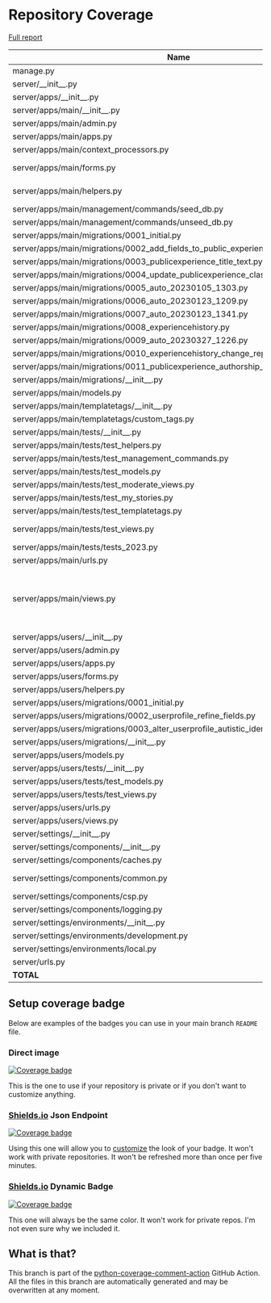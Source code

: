# Repository Coverage

[Full report](https://htmlpreview.github.io/?https://github.com/alan-turing-institute/AutSPACEs/blob/python-coverage-comment-action-data/htmlcov/index.html)

| Name                                                                                   |    Stmts |     Miss |   Cover |   Missing |
|--------------------------------------------------------------------------------------- | -------: | -------: | ------: | --------: |
| manage.py                                                                              |       11 |        2 |     82% |     20-21 |
| server/\_\_init\_\_.py                                                                 |        0 |        0 |    100% |           |
| server/apps/\_\_init\_\_.py                                                            |        0 |        0 |    100% |           |
| server/apps/main/\_\_init\_\_.py                                                       |        0 |        0 |    100% |           |
| server/apps/main/admin.py                                                              |        4 |        0 |    100% |           |
| server/apps/main/apps.py                                                               |        3 |        0 |    100% |           |
| server/apps/main/context\_processors.py                                                |        4 |        0 |    100% |           |
| server/apps/main/forms.py                                                              |      115 |        3 |     97% |91, 93, 187 |
| server/apps/main/helpers.py                                                            |      325 |        2 |     99% |  568, 681 |
| server/apps/main/management/commands/seed\_db.py                                       |       21 |        0 |    100% |           |
| server/apps/main/management/commands/unseed\_db.py                                     |       12 |        0 |    100% |           |
| server/apps/main/migrations/0001\_initial.py                                           |        6 |        0 |    100% |           |
| server/apps/main/migrations/0002\_add\_fields\_to\_public\_experiences.py              |        4 |        0 |    100% |           |
| server/apps/main/migrations/0003\_publicexperience\_title\_text.py                     |        4 |        0 |    100% |           |
| server/apps/main/migrations/0004\_update\_publicexperience\_class.py                   |        4 |        0 |    100% |           |
| server/apps/main/migrations/0005\_auto\_20230105\_1303.py                              |        4 |        0 |    100% |           |
| server/apps/main/migrations/0006\_auto\_20230123\_1209.py                              |        4 |        0 |    100% |           |
| server/apps/main/migrations/0007\_auto\_20230123\_1341.py                              |        4 |        0 |    100% |           |
| server/apps/main/migrations/0008\_experiencehistory.py                                 |        5 |        0 |    100% |           |
| server/apps/main/migrations/0009\_auto\_20230327\_1226.py                              |        5 |        0 |    100% |           |
| server/apps/main/migrations/0010\_experiencehistory\_change\_reply.py                  |        4 |        0 |    100% |           |
| server/apps/main/migrations/0011\_publicexperience\_authorship\_relation\_and\_more.py |        4 |        0 |    100% |           |
| server/apps/main/migrations/\_\_init\_\_.py                                            |        0 |        0 |    100% |           |
| server/apps/main/models.py                                                             |       31 |        1 |     97% |        47 |
| server/apps/main/templatetags/\_\_init\_\_.py                                          |        0 |        0 |    100% |           |
| server/apps/main/templatetags/custom\_tags.py                                          |       25 |        1 |     96% |        17 |
| server/apps/main/tests/\_\_init\_\_.py                                                 |        0 |        0 |    100% |           |
| server/apps/main/tests/test\_helpers.py                                                |      281 |        0 |    100% |           |
| server/apps/main/tests/test\_management\_commands.py                                   |       59 |        0 |    100% |           |
| server/apps/main/tests/test\_models.py                                                 |       25 |        0 |    100% |           |
| server/apps/main/tests/test\_moderate\_views.py                                        |      250 |        0 |    100% |           |
| server/apps/main/tests/test\_my\_stories.py                                            |       15 |        0 |    100% |           |
| server/apps/main/tests/test\_templatetags.py                                           |       12 |        0 |    100% |           |
| server/apps/main/tests/test\_views.py                                                  |      332 |        3 |     99% |   692-694 |
| server/apps/main/tests/tests\_2023.py                                                  |       12 |        7 |     42% |     11-35 |
| server/apps/main/urls.py                                                               |        4 |        0 |    100% |           |
| server/apps/main/views.py                                                              |      255 |        7 |     97% |93, 97, 171, 306-312, 460, 521 |
| server/apps/users/\_\_init\_\_.py                                                      |        0 |        0 |    100% |           |
| server/apps/users/admin.py                                                             |        3 |        0 |    100% |           |
| server/apps/users/apps.py                                                              |        3 |        0 |    100% |           |
| server/apps/users/forms.py                                                             |       44 |        0 |    100% |           |
| server/apps/users/helpers.py                                                           |       30 |        0 |    100% |           |
| server/apps/users/migrations/0001\_initial.py                                          |        6 |        0 |    100% |           |
| server/apps/users/migrations/0002\_userprofile\_refine\_fields.py                      |        4 |        0 |    100% |           |
| server/apps/users/migrations/0003\_alter\_userprofile\_autistic\_identification.py     |        4 |        0 |    100% |           |
| server/apps/users/migrations/\_\_init\_\_.py                                           |        0 |        0 |    100% |           |
| server/apps/users/models.py                                                            |       22 |        0 |    100% |           |
| server/apps/users/tests/\_\_init\_\_.py                                                |        0 |        0 |    100% |           |
| server/apps/users/tests/test\_models.py                                                |       64 |        0 |    100% |           |
| server/apps/users/tests/test\_views.py                                                 |      144 |        0 |    100% |           |
| server/apps/users/urls.py                                                              |        4 |        0 |    100% |           |
| server/apps/users/views.py                                                             |       41 |        0 |    100% |           |
| server/settings/\_\_init\_\_.py                                                        |        8 |        0 |    100% |           |
| server/settings/components/\_\_init\_\_.py                                             |        4 |        0 |    100% |           |
| server/settings/components/caches.py                                                   |        2 |        0 |    100% |           |
| server/settings/components/common.py                                                   |       44 |        2 |     95% |   120-121 |
| server/settings/components/csp.py                                                      |        5 |        0 |    100% |           |
| server/settings/components/logging.py                                                  |        3 |        0 |    100% |           |
| server/settings/environments/\_\_init\_\_.py                                           |        1 |        0 |    100% |           |
| server/settings/environments/development.py                                            |       29 |        0 |    100% |           |
| server/settings/environments/local.py                                                  |        0 |        0 |    100% |           |
| server/urls.py                                                                         |       12 |        0 |    100% |           |
|                                                                              **TOTAL** | **2321** |   **28** | **99%** |           |


## Setup coverage badge

Below are examples of the badges you can use in your main branch `README` file.

### Direct image

[![Coverage badge](https://raw.githubusercontent.com/alan-turing-institute/AutSPACEs/python-coverage-comment-action-data/badge.svg)](https://htmlpreview.github.io/?https://github.com/alan-turing-institute/AutSPACEs/blob/python-coverage-comment-action-data/htmlcov/index.html)

This is the one to use if your repository is private or if you don't want to customize anything.

### [Shields.io](https://shields.io) Json Endpoint

[![Coverage badge](https://img.shields.io/endpoint?url=https://raw.githubusercontent.com/alan-turing-institute/AutSPACEs/python-coverage-comment-action-data/endpoint.json)](https://htmlpreview.github.io/?https://github.com/alan-turing-institute/AutSPACEs/blob/python-coverage-comment-action-data/htmlcov/index.html)

Using this one will allow you to [customize](https://shields.io/endpoint) the look of your badge.
It won't work with private repositories. It won't be refreshed more than once per five minutes.

### [Shields.io](https://shields.io) Dynamic Badge

[![Coverage badge](https://img.shields.io/badge/dynamic/json?color=brightgreen&label=coverage&query=%24.message&url=https%3A%2F%2Fraw.githubusercontent.com%2Falan-turing-institute%2FAutSPACEs%2Fpython-coverage-comment-action-data%2Fendpoint.json)](https://htmlpreview.github.io/?https://github.com/alan-turing-institute/AutSPACEs/blob/python-coverage-comment-action-data/htmlcov/index.html)

This one will always be the same color. It won't work for private repos. I'm not even sure why we included it.

## What is that?

This branch is part of the
[python-coverage-comment-action](https://github.com/marketplace/actions/python-coverage-comment)
GitHub Action. All the files in this branch are automatically generated and may be
overwritten at any moment.
